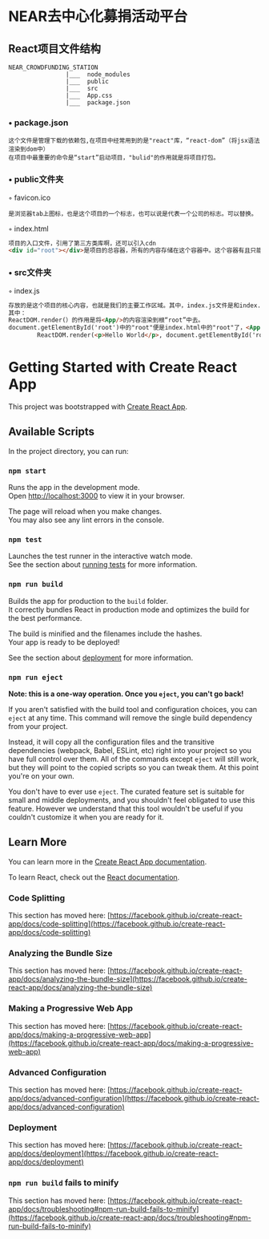 # NEAR去中心化募捐活动平台
## React项目文件结构
```shell
NEAR_CROWDFUNDING_STATION
                |___  node_modules
                |___  public
                |___  src
                |___  App.css
                |___  package.json

```

### • package.json
```shell
这个文件是管理下载的依赖包,在项目中经常用到的是"react"库，“react-dom”（将jsx语法渲染到dom中）
在项目中最重要的命令是“start”启动项目，"bulid"的作用就是将项目打包。
``` 

### • public文件夹
◦ favicon.ico
```shell
是浏览器tab上图标，也是这个项目的一个标志，也可以说是代表一个公司的标志。可以替换。
```
◦ index.html
```html
项目的入口文件，引用了第三方类库啊，还可以引入cdn
<div id="root"></div>是项目的总容器，所有的内容存储在这个容器中。这个容器有且只能有一个。
```

### • src文件夹
◦ index.js
```html
存放的是这个项目的核心内容，也就是我们的主要工作区域。其中，index.js文件是和index.html进行关联的文件的唯一接口。
其中：
ReactDOM.render(）的作用是将<App/>的内容渲染到根“root”中去。
document.getElementById('root')中的"root"便是index.html中的"root"了，<App />便是引用页面内容了。在这里，<App />也可以写一些内容(结构,样式,逻辑)是整个项目的根组件。比如:
        ReactDOM.render(<p>Hello World</p>, document.getElementById('root'));
```




# Getting Started with Create React App

This project was bootstrapped with [Create React App](https://github.com/facebook/create-react-app).

## Available Scripts

In the project directory, you can run:

### `npm start`

Runs the app in the development mode.\
Open [http://localhost:3000](http://localhost:3000) to view it in your browser.

The page will reload when you make changes.\
You may also see any lint errors in the console.

### `npm test`

Launches the test runner in the interactive watch mode.\
See the section about [running tests](https://facebook.github.io/create-react-app/docs/running-tests) for more information.

### `npm run build`

Builds the app for production to the `build` folder.\
It correctly bundles React in production mode and optimizes the build for the best performance.

The build is minified and the filenames include the hashes.\
Your app is ready to be deployed!

See the section about [deployment](https://facebook.github.io/create-react-app/docs/deployment) for more information.

### `npm run eject`

**Note: this is a one-way operation. Once you `eject`, you can't go back!**

If you aren't satisfied with the build tool and configuration choices, you can `eject` at any time. This command will remove the single build dependency from your project.

Instead, it will copy all the configuration files and the transitive dependencies (webpack, Babel, ESLint, etc) right into your project so you have full control over them. All of the commands except `eject` will still work, but they will point to the copied scripts so you can tweak them. At this point you're on your own.

You don't have to ever use `eject`. The curated feature set is suitable for small and middle deployments, and you shouldn't feel obligated to use this feature. However we understand that this tool wouldn't be useful if you couldn't customize it when you are ready for it.

## Learn More

You can learn more in the [Create React App documentation](https://facebook.github.io/create-react-app/docs/getting-started).

To learn React, check out the [React documentation](https://reactjs.org/).

### Code Splitting

This section has moved here: [https://facebook.github.io/create-react-app/docs/code-splitting](https://facebook.github.io/create-react-app/docs/code-splitting)

### Analyzing the Bundle Size

This section has moved here: [https://facebook.github.io/create-react-app/docs/analyzing-the-bundle-size](https://facebook.github.io/create-react-app/docs/analyzing-the-bundle-size)

### Making a Progressive Web App

This section has moved here: [https://facebook.github.io/create-react-app/docs/making-a-progressive-web-app](https://facebook.github.io/create-react-app/docs/making-a-progressive-web-app)

### Advanced Configuration

This section has moved here: [https://facebook.github.io/create-react-app/docs/advanced-configuration](https://facebook.github.io/create-react-app/docs/advanced-configuration)

### Deployment

This section has moved here: [https://facebook.github.io/create-react-app/docs/deployment](https://facebook.github.io/create-react-app/docs/deployment)

### `npm run build` fails to minify

This section has moved here: [https://facebook.github.io/create-react-app/docs/troubleshooting#npm-run-build-fails-to-minify](https://facebook.github.io/create-react-app/docs/troubleshooting#npm-run-build-fails-to-minify)
